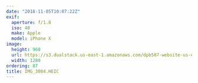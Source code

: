 ```yaml
---
date: "2018-11-05T10:07:22Z"
exif:
  aperture: f/1.8
  iso: 40
  make: Apple
  model: iPhone X
image:
  height: 960
  url: https://s3.dualstack.us-east-1.amazonaws.com/dpb587-website-us-east-1/asset/gallery/2018-europe-trip/bfa026d8-5d41-c185-1499-7e15c0028cac~1280.jpg
  width: 1280
ordering: 87
title: IMG_3084.HEIC
---
```

